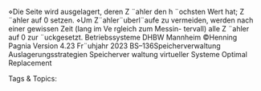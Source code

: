 ⋄Die Seite wird ausgelagert, deren Z ¨ahler den h ¨ochsten Wert hat; Z ¨ahler auf 0 setzen.
⋄Um Z¨ahler¨uberl¨aufe zu vermeiden, werden nach einer gewissen Zeit (lang im Ve rgleich zum Messin-
tervall) alle Z ¨ahler auf 0 zur ¨uckgesetzt.
Betriebssysteme DHBW Mannheim ©Henning Pagnia Version 4.23 Fr¨uhjahr 2023 BS–136Speicherverwaltung Auslagerungsstrategien Speicherver waltung virtueller Systeme
Optimal Replacement

   Tags & Topics:
   